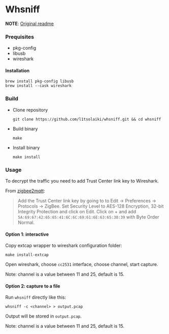 # Whsniff

**NOTE**: [Original readme](./original-readme.md)

### Prequisites
- pkg-config
- libusb
- wireshark

#### Installation
```
brew install pkg-config libusb
brew install --cask wireshark
```

### Build
- Clone repository
    ```
    git clone https://github.com/l1tsolaiki/whsniff.git && cd whsniff
    ```
- Build binary
    ```
    make
    ```

- Install binary
    ```
    make install
    ```

### Usage

To decrypt the traffic you need to add Trust Center link key to Wireshark.

From [zigbee2mqtt](https://www.zigbee2mqtt.io/advanced/zigbee/04_sniff_zigbee_traffic.html#_3-sniffing-traffic):
> Add the Trust Center link key by going to to Edit -> Preferences -> Protocols -> ZigBee. Set Security Level to AES-128 Encryption, 32-bit Integrity Protection and click on Edit. Click on + and add `5A:69:67:42:65:65:41:6C:6C:69:61:6E:63:65:30:39` with Byte Order Normal.

#### Option 1: interactive
Copy extcap wrapper to wireshark configuration folder:
```
make install-extcap
```

Open wireshark, choose `cc2531` interface, choose channel, start capture.

Note: channel is a value between 11 and 25, default is 15.

#### Option 2: capture to a file
Run `whsniff` directly like this:
```
whsniff -c <channel> > output.pcap
```
Output will be stored in `output.pcap`.

Note: channel is a value between 11 and 25, default is 15.
